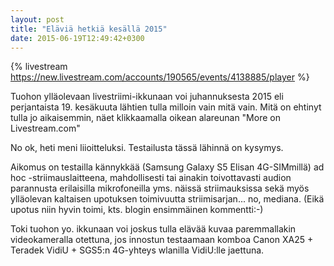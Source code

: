 ```yaml
---
layout: post
title: "Eläviä hetkiä kesällä 2015"
date: 2015-06-19T12:49:42+0300
---
```


{% livestream https://new.livestream.com/accounts/190565/events/4138885/player %}

Tuohon ylläolevaan livestriimi-ikkunaan voi juhannuksesta 2015 eli perjantaista 19. kesäkuuta lähtien tulla milloin vain mitä vain. Mitä on ehtinyt tulla jo aikaisemmin, näet klikkaamalla oikean alareunan "More on Livestream.com"<!--more-->

No ok, heti meni liioitteluksi. Testailusta tässä lähinnä on kysymys.

Aikomus on testailla kännykkää (Samsung Galaxy S5 Elisan 4G-SIMmillä) ad hoc -striimauslaitteena, mahdollisesti tai ainakin toivottavasti audion parannusta erilaisilla mikrofoneilla yms. näissä striimauksissa sekä myös ylläolevan kaltaisen upotuksen toimivuutta striimisarjan... no, mediana. (Eikä upotus niin hyvin toimi, kts. blogin ensimmäinen kommentti:-)

Toki tuohon yo. ikkunaan voi joskus tulla elävää kuvaa paremmallakin videokameralla otettuna, jos innostun testaamaan komboa Canon XA25 + Teradek VidiU + SGS5:n 4G-yhteys wlanilla VidiU:lle jaettuna.
